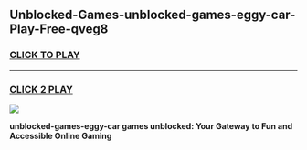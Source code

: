 
## Unblocked-Games-unblocked-games-eggy-car-Play-Free-qveg8
<h3>
<a href="https://premium76.site?title=unblocked-games-eggy-car&ref=10A">CLICK TO PLAY</a></h3>
<hr>

<h3>
<a href="https://premium76.site?title=unblocked-games-eggy-car&ref=10A">CLICK 2 PLAY</a>
  
</h3>

<a href="https://premium76.site?title=unblocked-games-eggy-car&ref=10A"><img src="https://clearcache.store/games.png"></a>


**unblocked-games-eggy-car games unblocked: Your Gateway to Fun and Accessible Online Gaming**
